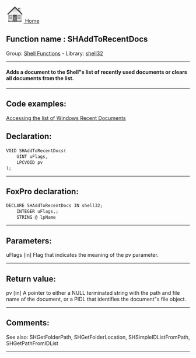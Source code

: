 [<img src="../../images/home.png"> Home ](https://github.com/VFPX/Win32API)  

## Function name : SHAddToRecentDocs
Group: [Shell Functions](../../functions_group.md#Shell_Functions)  -  Library: [shell32](../../Libraries.md#shell32)  
***  


#### Adds a document to the Shell"s list of recently used documents or clears all documents from the list.
***  


## Code examples:
[Accessing the list of Windows Recent Documents](../../samples/sample_094.md)  

## Declaration:
```foxpro  
VOID SHAddToRecentDocs(
    UINT uFlags,
    LPCVOID pv
);  
```  
***  


## FoxPro declaration:
```foxpro  
DECLARE SHAddToRecentDocs IN shell32;
    INTEGER uFlags,;
    STRING @ lpName  
```  
***  


## Parameters:
uFlags 
[in] Flag that indicates the meaning of the pv parameter. 

  
***  


## Return value:
pv 
[in] A pointer to either a NULL terminated string with the path and file name of the document, or a PIDL that identifies the document"s file object.  
***  


## Comments:
See also: SHGetFolderPath, SHGetFolderLocation, SHSimpleIDListFromPath, SHGetPathFromIDList   
  
***  

